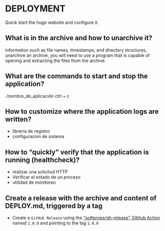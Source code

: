 # DEPLOYMENT

Quick start the hugo website and configure it.

## What is in the archive and how to unarchive it?

information such as file names, timestamps, and directory structures,
unarchive an archive, you will need to use a program that is capable
of opening and extracting the files from the archive.

## What are the commands to start and stop the application?

./nombre_de_aplicación
ctrl + c

## How to customize where the application logs are written?

- librería de registro
- configuración de sistema

## How to “quickly” verify that the application is running (healthcheck)?

- realizar una solicitud HTTP
- Verificar el estado de un proceso
- utilidad de monitoreo

## Create a release with the archive and content of DEPLOY.md, triggered by a tag

- Create a `GitHub Release` using the
[“softprops/gh-release” GitHub Action](https://github.com/softprops/action-gh-release)
named `1.0.0` and pointing to the tag `1.0.0`
